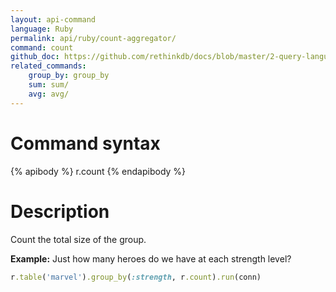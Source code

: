 ```yaml
---
layout: api-command 
language: Ruby
permalink: api/ruby/count-aggregator/
command: count
github_doc: https://github.com/rethinkdb/docs/blob/master/2-query-language/api/ruby/aggregators/count.md
related_commands:
    group_by: group_by
    sum: sum/
    avg: avg/
---
```


# Command syntax #

{% apibody %}
r.count
{% endapibody %}

# Description #

Count the total size of the group.

__Example:__ Just how many heroes do we have at each strength level?

```rb
r.table('marvel').group_by(:strength, r.count).run(conn)
```


